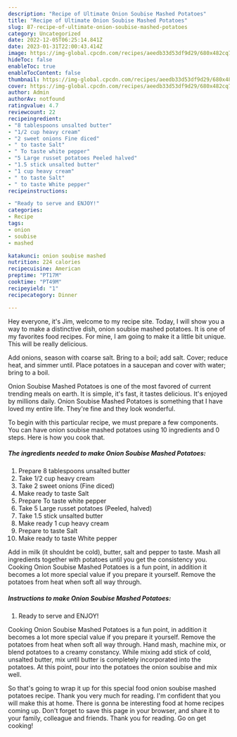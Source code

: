 ```yaml
---
description: "Recipe of Ultimate Onion Soubise Mashed Potatoes"
title: "Recipe of Ultimate Onion Soubise Mashed Potatoes"
slug: 87-recipe-of-ultimate-onion-soubise-mashed-potatoes
category: Uncategorized
date: 2022-12-05T06:25:14.841Z
date: 2023-01-31T22:00:43.414Z
image: https://img-global.cpcdn.com/recipes/aeedb33d53df9d29/680x482cq70/onion-soubise-mashed-potatoes-recipe-main-photo.jpg
hideToc: false
enableToc: true
enableTocContent: false
thumbnail: https://img-global.cpcdn.com/recipes/aeedb33d53df9d29/680x482cq70/onion-soubise-mashed-potatoes-recipe-main-photo.jpg
cover: https://img-global.cpcdn.com/recipes/aeedb33d53df9d29/680x482cq70/onion-soubise-mashed-potatoes-recipe-main-photo.jpg
author: Admin
authorAv: notfound
ratingvalue: 4.7
reviewcount: 22
recipeingredient:
- "8 tablespoons unsalted butter"
- "1/2 cup heavy cream"
- "2 sweet onions Fine diced"
- " to taste Salt"
- " To taste white pepper"
- "5 Large russet potatoes Peeled halved"
- "1.5 stick unsalted butter"
- "1 cup heavy cream"
- " to taste Salt"
- " to taste White pepper"
recipeinstructions:

- "Ready to serve and ENJOY!"
categories:
- Recipe
tags:
- onion
- soubise
- mashed

katakunci: onion soubise mashed 
nutrition: 224 calories
recipecuisine: American
preptime: "PT17M"
cooktime: "PT49M"
recipeyield: "1"
recipecategory: Dinner

---
```



Hey everyone, it's Jim, welcome to my recipe site. Today, I will show you a way to make a distinctive dish, onion soubise mashed potatoes. It is one of my favorites food recipes. For mine, I am going to make it a little bit unique. This will be really delicious.

Add onions, season with coarse salt. Bring to a boil; add salt. Cover; reduce heat, and simmer until. Place potatoes in a saucepan and cover with water; bring to a boil.

Onion Soubise Mashed Potatoes is one of the most favored of current trending meals on earth. It is simple, it's fast, it tastes delicious. It's enjoyed by millions daily. Onion Soubise Mashed Potatoes is something that I have loved my entire life. They're fine and they look wonderful.


To begin with this particular recipe, we must prepare a few components. You can have onion soubise mashed potatoes using 10 ingredients and 0 steps. Here is how you cook that.

<!--inarticleads1-->

##### The ingredients needed to make Onion Soubise Mashed Potatoes:

1. Prepare 8 tablespoons unsalted butter
1. Take 1/2 cup heavy cream
1. Take 2 sweet onions (Fine diced)
1. Make ready  to taste Salt
1. Prepare  To taste white pepper
1. Take 5 Large russet potatoes (Peeled, halved)
1. Take 1.5 stick unsalted butter
1. Make ready 1 cup heavy cream
1. Prepare  to taste Salt
1. Make ready  to taste White pepper


Add in milk (it shouldnt be cold), butter, salt and pepper to taste. Mash all ingredients together with potatoes until you get the consistency you. Cooking Onion Soubise Mashed Potatoes is a fun point, in addition it becomes a lot more special value if you prepare it yourself. Remove the potatoes from heat when soft all way through. 

<!--inarticleads2-->

##### Instructions to make Onion Soubise Mashed Potatoes:


1. Ready to serve and ENJOY!

Cooking Onion Soubise Mashed Potatoes is a fun point, in addition it becomes a lot more special value if you prepare it yourself. Remove the potatoes from heat when soft all way through. Hand mash, machine mix, or blend potatoes to a creamy constancy. While mixing add stick of cold, unsalted butter, mix until butter is completely incorporated into the potatoes. At this point, pour into the potatoes the onion soubise and mix well. 

So that's going to wrap it up for this special food onion soubise mashed potatoes recipe. Thank you very much for reading. I'm confident that you will make this at home. There is gonna be interesting food at home recipes coming up. Don't forget to save this page in your browser, and share it to your family, colleague and friends. Thank you for reading. Go on get cooking!
